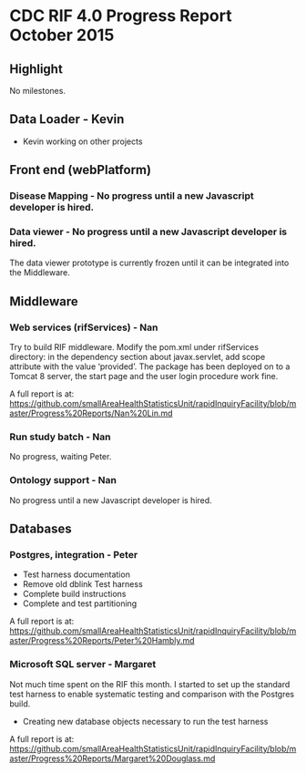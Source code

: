 # CDC RIF 4.0 Progress Report October 2015

## Highlight

No milestones.

## Data Loader - Kevin

* Kevin working on other projects
  
## Front end (webPlatform)

### Disease Mapping - No progress until a new Javascript developer is hired.

### Data viewer - No progress until a new Javascript developer is hired.

The data viewer prototype is currently frozen until it can be integrated into the Middleware.

## Middleware

### Web services (rifServices) - Nan

Try to build RIF middleware. Modify the pom.xml under rifServices directory: in the dependency section about javax.servlet, add scope attribute 
with the value ‘provided’. The package has been deployed on to a Tomcat 8 server, the start page and the user login procedure work fine.

A full report is at:  https://github.com/smallAreaHealthStatisticsUnit/rapidInquiryFacility/blob/master/Progress%20Reports/Nan%20Lin.md

### Run study batch - Nan

No progress, waiting Peter.

### Ontology support - Nan

No progress until a new Javascript developer is hired.

## Databases

### Postgres, integration - Peter

* Test harness documentation
* Remove old dblink Test harness
* Complete build instructions 
* Complete and test partitioning

A full report is at: https://github.com/smallAreaHealthStatisticsUnit/rapidInquiryFacility/blob/master/Progress%20Reports/Peter%20Hambly.md

### Microsoft SQL server - Margaret

Not much time spent on the RIF this month.  I started to set up the standard test harness to enable systematic testing and comparison with the Postgres build.

* Creating new database objects necessary to run the test harness

A full report is at: https://github.com/smallAreaHealthStatisticsUnit/rapidInquiryFacility/blob/master/Progress%20Reports/Margaret%20Douglass.md



 

 
